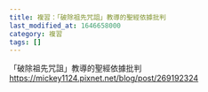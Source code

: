 ```yaml
---
title: 複習：「破除祖先咒詛」教導的聖經依據批判
last_modified_at: 1646658000
category: 複習
tags: []
---
```


<p>「破除祖先咒詛」教導的聖經依據批判<br>
<a href="https://mickey1124.pixnet.net/blog/post/269192324" target="_blank">https://mickey1124.pixnet.net/blog/post/269192324</a></p>

<p>&nbsp;</p>
